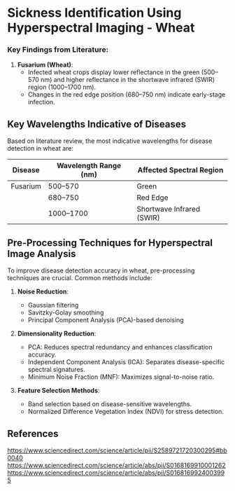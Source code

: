 # Sickness Identification Using Hyperspectral Imaging - Wheat

### Key Findings from Literature:
1. **Fusarium (Wheat)**:
   - Infected wheat crops display lower reflectance in the green (500–570 nm) and higher reflectance in the shortwave infrared (SWIR) region (1000–1700 nm).
   - Changes in the red edge position (680–750 nm) indicate early-stage infection.

## Key Wavelengths Indicative of Diseases
Based on literature review, the most indicative wavelengths for disease detection in wheat are:

| Disease   | Wavelength Range (nm) | Affected Spectral Region |
|-----------|----------------------|-------------------------|
| Fusarium  | 500–570              | Green                   |
|   | 680–750              | Red Edge                |
|   | 1000–1700            | Shortwave Infrared (SWIR)|

## Pre-Processing Techniques for Hyperspectral Image Analysis
To improve disease detection accuracy in wheat, pre-processing techniques are crucial. Common methods include:

1. **Noise Reduction**:
   - Gaussian filtering
   - Savitzky-Golay smoothing
   - Principal Component Analysis (PCA)-based denoising

2. **Dimensionality Reduction**:
   - PCA: Reduces spectral redundancy and enhances classification accuracy.
   - Independent Component Analysis (ICA): Separates disease-specific spectral signatures.
   - Minimum Noise Fraction (MNF): Maximizes signal-to-noise ratio.

3. **Feature Selection Methods**:
   - Band selection based on disease-sensitive wavelengths.
   - Normalized Difference Vegetation Index (NDVI) for stress detection.

## References
https://www.sciencedirect.com/science/article/pii/S2589721720300295#bb0040
https://www.sciencedirect.com/science/article/abs/pii/S0168169910001262
https://www.sciencedirect.com/science/article/abs/pii/S0168169924003995
